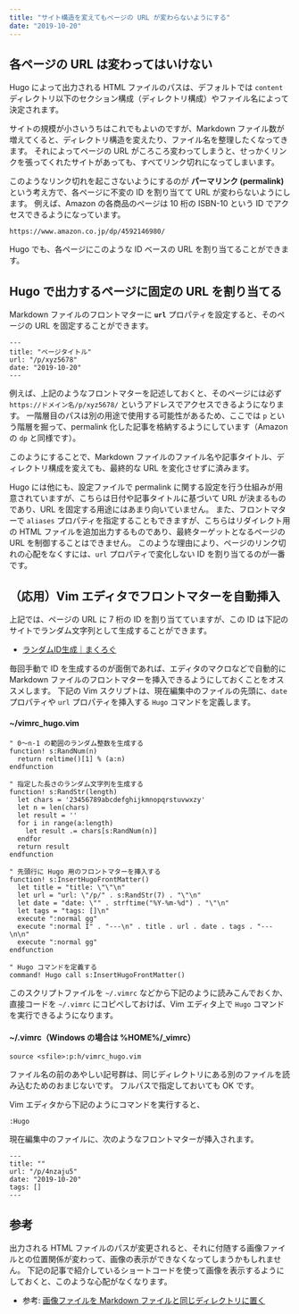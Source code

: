 ```yaml
---
title: "サイト構造を変えてもページの URL が変わらないようにする"
date: "2019-10-20"
---
```


各ページの URL は変わってはいけない
----

Hugo によって出力される HTML ファイルのパスは、デフォルトでは `content` ディレクトリ以下のセクション構成（ディレクトリ構成）やファイル名によって決定されます。

サイトの規模が小さいうちはこれでもよいのですが、Markdown ファイル数が増えてくると、ディレクトリ構造を変えたり、ファイル名を整理したくなってきます。
それによってページの URL がころころ変わってしまうと、せっかくリンクを張ってくれたサイトがあっても、すべてリンク切れになってしまいます。

このようなリンク切れを起こさないようにするのが **パーマリンク (permalink)** という考え方で、各ページに不変の ID を割り当てて URL が変わらないようにします。
例えば、Amazon の各商品のページは 10 桁の ISBN-10 という ID でアクセスできるようになっています。

```
https://www.amazon.co.jp/dp/4592146980/
```

Hugo でも、各ページにこのような ID ベースの URL を割り当てることができます。


Hugo で出力するページに固定の URL を割り当てる
----

Markdown ファイルのフロントマターに **`url`** プロパティを設定すると、そのページの URL を固定することができます。

```
---
title: "ページタイトル"
url: "/p/xyz5678"
date: "2019-10-20"
---
```

例えば、上記のようなフロントマターを記述しておくと、そのページには必ず `https://ドメイン名/p/xyz5678/` というアドレスでアクセスできるようになります。
一階層目のパスは別の用途で使用する可能性があるため、ここでは `p` という階層を掘って、permalink 化した記事を格納するようにしています（Amazon の `dp` と同様です）。

このようにすることで、Markdown ファイルのファイル名や記事タイトル、ディレクトリ構成を変えても、最終的な URL を変化させずに済みます。

Hugo には他にも、設定ファイルで permalink に関する設定を行う仕組みが用意されていますが、こちらは日付や記事タイトルに基づいて URL が決まるものであり、URL を固定する用途にはあまり向いていません。
また、フロントマターで `aliases` プロパティを指定することもできますが、こちらはリダイレクト用の HTML ファイルを追加出力するものであり、最終ターゲットとなるページの URL を制御することはできません。
このような理由により、ページのリンク切れの心配をなくすには、`url` プロパティで変化しない ID を割り当てるのが一番です。


（応用）Vim エディタでフロントマターを自動挿入
----

上記では、ページの URL に 7 桁の ID を割り当てていますが、この ID は下記のサイトでランダム文字列として生成することができます。

- [ランダムID生成｜まくろぐ](https://maku.blog/p/3nx9is3)

毎回手動で ID を生成するのが面倒であれば、エディタのマクロなどで自動的に Markdown ファイルのフロントマターを挿入できるようにしておくことをオススメします。
下記の Vim スクリプトは、現在編集中のファイルの先頭に、`date` プロパティや `url` プロパティを挿入する `Hugo` コマンドを定義します。

#### ~/vimrc_hugo.vim

```vim
" 0〜n-1 の範囲のランダム整数を生成する
function! s:RandNum(n)
  return reltime()[1] % (a:n)
endfunction

" 指定した長さのランダム文字列を生成する
function! s:RandStr(length)
  let chars = '23456789abcdefghijkmnopqrstuvwxzy'
  let n = len(chars)
  let result = ''
  for i in range(a:length)
    let result .= chars[s:RandNum(n)]
  endfor
  return result
endfunction

" 先頭行に Hugo 用のフロントマターを挿入する
function! s:InsertHugoFrontMatter()
  let title = "title: \"\"\n"
  let url = "url: \"/p/" . s:RandStr(7) . "\"\n"
  let date = "date: \"" . strftime("%Y-%m-%d") . "\"\n"
  let tags = "tags: []\n"
  execute ":normal gg"
  execute ":normal I" . "---\n" . title . url . date . tags . "---\n\n"
  execute ":normal gg"
endfunction

" Hugo コマンドを定義する
command! Hugo call s:InsertHugoFrontMatter()
```

このスクリプトファイルを `~/.vimrc` などから下記のように読みこんでおくか、直接コードを `~/.vimrc` にコピペしておけば、Vim エディタ上で `Hugo` コマンドを実行できるようになります。

#### ~/.vimrc（Windows の場合は %HOME%/_vimrc）

```
source <sfile>:p:h/vimrc_hugo.vim
```

ファイル名の前のあやしい記号群は、同じディレクトリにある別のファイルを読み込むためのおまじないです。
フルパスで指定しておいても OK です。

Vim エディタから下記のようにコマンドを実行すると、

```
:Hugo
```

現在編集中のファイルに、次のようなフロントマターが挿入されます。

```
---
title: ""
url: "/p/4nzaju5"
date: "2019-10-20"
tags: []
---
```


参考
----

出力される HTML ファイルのパスが変更されると、それに付随する画像ファイルとの位置関係が変わって、画像の表示ができなくなってしまうかもしれません。
下記の記事で紹介しているショートコードを使って画像を表示するようにしておくと、このような心配がなくなります。

- 参考: [画像ファイルを Markdown ファイルと同じディレクトリに置く](image-by-md.html)

